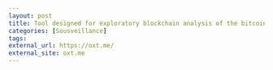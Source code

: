 ```yaml
---
layout: post
title: Tool designed for exploratory blockchain analysis of the bitcoin ledger - OXT
categories: [Sousveillance]
tags: 
external_url: https://oxt.me/
external_site: oxt.me
---
```

